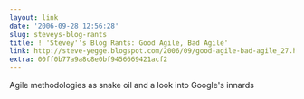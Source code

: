 ```yaml
---
layout: link
date: '2006-09-28 12:56:28'
slug: steveys-blog-rants
title: ! 'Stevey''s Blog Rants: Good Agile, Bad Agile'
link: http://steve-yegge.blogspot.com/2006/09/good-agile-bad-agile_27.html
extra: 00ff0b77a9a8c8e0bf9456669421acf2
---
```


Agile methodologies as snake oil and a look into Google's innards
